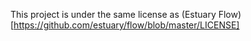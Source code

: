 This project is under the same license as (Estuary Flow)[https://github.com/estuary/flow/blob/master/LICENSE]